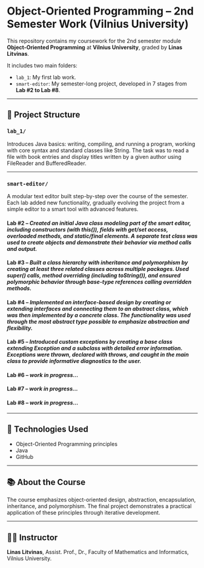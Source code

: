 # Object-Oriented Programming – 2nd Semester Work (Vilnius University)

This repository contains my coursework for the 2nd semester module **Object-Oriented Programming** at **Vilnius University**, graded by **Linas Litvinas**.

It includes two main folders:
- `lab_1`: My first lab work.
- `smart-editor`: My semester-long project, developed in 7 stages from **Lab #2 to Lab #8**.

---

## 📁 Project Structure

### `lab_1/`
Introduces Java basics: writing, compiling, and running a program, working with core syntax and standard classes like String. The task was to read a file with book entries and display titles written by a given author using FileReader and BufferedReader.

---

### `smart-editor/`
A modular text editor built step-by-step over the course of the semester. Each lab added new functionality, gradually evolving the project from a simple editor to a smart tool with advanced features.

#### Lab #2 – *Created an initial Java class modeling part of the smart editor, including constructors (with this()), fields with get/set access, overloaded methods, and static/final elements. A separate test class was used to create objects and demonstrate their behavior via method calls and output.*

#### Lab #3 – *Built a class hierarchy with inheritance and polymorphism by creating at least three related classes across multiple packages. Used super() calls, method overriding (including toString()), and ensured polymorphic behavior through base-type references calling overridden methods.*

#### Lab #4 – *Implemented an interface-based design by creating or extending interfaces and connecting them to an abstract class, which was then implemented by a concrete class. The functionality was used through the most abstract type possible to emphasize abstraction and flexibility.*

#### Lab #5 – *Introduced custom exceptions by creating a base class extending Exception and a subclass with detailed error information. Exceptions were thrown, declared with throws, and caught in the main class to provide informative diagnostics to the user.*

#### Lab #6 – *work in progress...*

#### Lab #7 – *work in progress...*

#### Lab #8 – *work in progress...*

---

## 🔧 Technologies Used
- Object-Oriented Programming principles
- Java
- GitHub

---

## 📚 About the Course
The course emphasizes object-oriented design, abstraction, encapsulation, inheritance, and polymorphism. The final project demonstrates a practical application of these principles through iterative development.

---

## 🧑‍🏫 Instructor
**Linas Litvinas**, Assist. Prof., Dr., Faculty of Mathematics and Informatics, Vilnius University.
